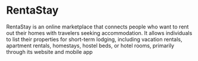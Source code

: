 # RentaStay
RentaStay is an online marketplace that connects people who want to rent out their homes with travelers seeking accommodation. It allows individuals to list their properties for short-term lodging, including vacation rentals, apartment rentals, homestays, hostel beds, or hotel rooms, primarily through its website and mobile app
